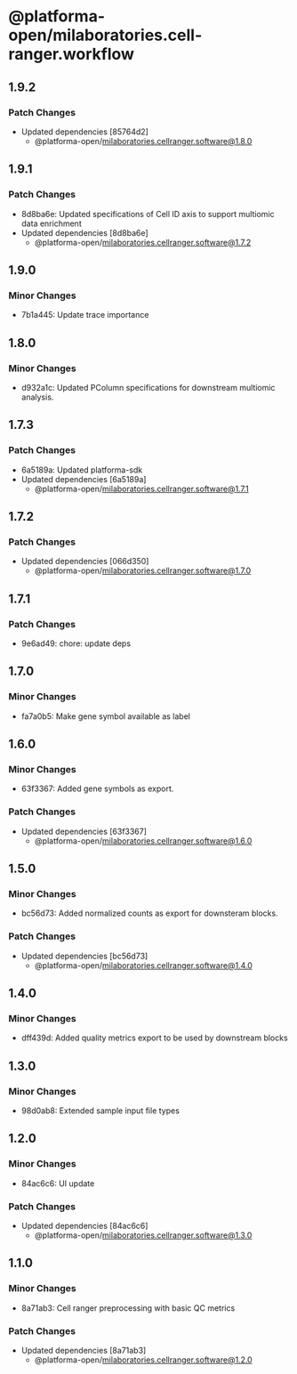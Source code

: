# @platforma-open/milaboratories.cell-ranger.workflow

## 1.9.2

### Patch Changes

- Updated dependencies [85764d2]
  - @platforma-open/milaboratories.cellranger.software@1.8.0

## 1.9.1

### Patch Changes

- 8d8ba6e: Updated specifications of Cell ID axis to support multiomic data enrichment
- Updated dependencies [8d8ba6e]
  - @platforma-open/milaboratories.cellranger.software@1.7.2

## 1.9.0

### Minor Changes

- 7b1a445: Update trace importance

## 1.8.0

### Minor Changes

- d932a1c: Updated PColumn specifications for downstream multiomic analysis.

## 1.7.3

### Patch Changes

- 6a5189a: Updated platforma-sdk
- Updated dependencies [6a5189a]
  - @platforma-open/milaboratories.cellranger.software@1.7.1

## 1.7.2

### Patch Changes

- Updated dependencies [066d350]
  - @platforma-open/milaboratories.cellranger.software@1.7.0

## 1.7.1

### Patch Changes

- 9e6ad49: chore: update deps

## 1.7.0

### Minor Changes

- fa7a0b5: Make gene symbol available as label

## 1.6.0

### Minor Changes

- 63f3367: Added gene symbols as export.

### Patch Changes

- Updated dependencies [63f3367]
  - @platforma-open/milaboratories.cellranger.software@1.6.0

## 1.5.0

### Minor Changes

- bc56d73: Added normalized counts as export for downsteram blocks.

### Patch Changes

- Updated dependencies [bc56d73]
  - @platforma-open/milaboratories.cellranger.software@1.4.0

## 1.4.0

### Minor Changes

- dff439d: Added quality metrics export to be used by downstream blocks

## 1.3.0

### Minor Changes

- 98d0ab8: Extended sample input file types

## 1.2.0

### Minor Changes

- 84ac6c6: UI update

### Patch Changes

- Updated dependencies [84ac6c6]
  - @platforma-open/milaboratories.cellranger.software@1.3.0

## 1.1.0

### Minor Changes

- 8a71ab3: Cell ranger preprocessing with basic QC metrics

### Patch Changes

- Updated dependencies [8a71ab3]
  - @platforma-open/milaboratories.cellranger.software@1.2.0
